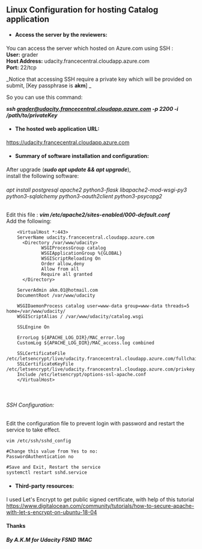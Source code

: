 ## Linux Configuration for hosting Catalog application

* ####  Access the server by the reviewers:
You can access the server which hosted on Azure.com using SSH :<br/>
**User:** grader<br/>
**Host Address:** udacity.francecentral.cloudapp.azure.com<br/>
**Port:** 22/tcp<br/>

_Notice that accessing SSH require a private key which will be provided on submit, [Key passphrase is **akm**] _

So you can use this command:

**_ssh grader@udacity.francecentral.cloudapp.azure.com -p 2200 -i /path/to/privateKey_**


* ####  The hosted web application URL:

https://udacity.francecentral.cloudapp.azure.com

* ####  Summary of software installation and configuration:
After upgrade (**_sudo apt update && apt upgrade_**), <br/>install the following software:

###### apt install postgresql apache2 python3-flask libapache2-mod-wsgi-py3 python3-sqlalchemy python3-oauth2client python3-psycopg2

Edit this file : 
**_vim /etc/apache2/sites-enabled/000-default.conf_**
<br/>Add the following:


        
        <VirtualHost *:443>
        ServerName udacity.francecentral.cloudapp.azure.com
          <Directory /var/www/udacity>
                 WSGIProcessGroup catalog
                 WSGIApplicationGroup %{GLOBAL}
                 WSGIScriptReloading On
                 Order allow,deny
                 Allow from all
                 Require all granted
          </Directory>

        ServerAdmin akm.01@hotmail.com
        DocumentRoot /var/www/udacity

        WSGIDaemonProcess catalog user=www-data group=www-data threads=5 home=/var/www/udacity/
        WSGIScriptAlias / /var/www/udacity/catalog.wsgi
        
        SSLEngine On

        ErrorLog ${APACHE_LOG_DIR}/MAC_error.log
        CustomLog ${APACHE_LOG_DIR}/MAC_access.log combined

        SSLCertificateFile /etc/letsencrypt/live/udacity.francecentral.cloudapp.azure.com/fullchain.pem
        SSLCertificateKeyFile /etc/letsencrypt/live/udacity.francecentral.cloudapp.azure.com/privkey.pem
        Include /etc/letsencrypt/options-ssl-apache.conf
        </VirtualHost>

<br/>

###### SSH Configuration:
Edit the configuration file to prevent login with password and restart the service to take effect.


    vim /etc/ssh/sshd_config
    
    #Change this value from Yes to no:
    PasswordAuthentication no
    
    #Save and Exit, Restart the service
    systemctl restart sshd.service



* ####  Third-party resources:
I used Let's Encrypt to get public signed certificate,
with help of this tutorial https://www.digitalocean.com/community/tutorials/how-to-secure-apache-with-let-s-encrypt-on-ubuntu-18-04

#### Thanks
##### By A.K.M for Udacity FSND 1MAC
